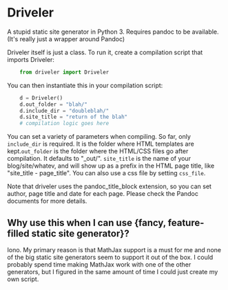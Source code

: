 # Driveler

A stupid static site generator in Python 3. Requires pandoc to be available. (It's really just a wrapper around Pandoc)

Driveler itself is just a class. To run it, create a compilation script that imports Driveler:

```` python
    from driveler import Driveler
````

You can then instantiate this in your compilation script:

```` python
    d = Driveler()
    d.out_folder = "blah/"
    d.include_dir = "doubleblah/"
    d.site_title = "return of the blah"
    # compilation logic goes here
````

You can set a variety of parameters when compiling. So far, only `include_dir` is required. It is the folder where HTML templates are kept.`out_folder` is the folder where the HTML/CSS files go after compilation. It defaults to "_out/". `site_title` is the name of your blog/site/whatev, and will show up as a prefix in the HTML page title, like "site_title - page_title".  You can also use a css file by setting `css_file`.

Note that driveler uses the pandoc_title_block extension, so you can set author, page title and date for each page. Please check the Pandoc documents for more details.


## Why use this when I can use {fancy, feature-filled static site generator}?

Iono. My primary reason is that MathJax support is a must for me and none of the big static site generators seem to support it out of the box. I could probably spend time making MathJax work with one of the other generators, but I figured in the same amount of time I could just create my own script.
